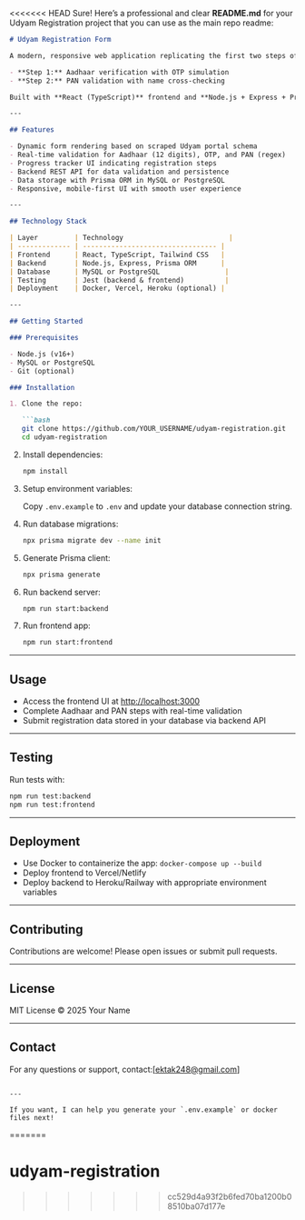 <<<<<<< HEAD
Sure! Here’s a professional and clear **README.md** for your Udyam Registration project that you can use as the main repo readme:

````markdown
# Udyam Registration Form

A modern, responsive web application replicating the first two steps of the Udyam registration process:

- **Step 1:** Aadhaar verification with OTP simulation  
- **Step 2:** PAN validation with name cross-checking  

Built with **React (TypeScript)** frontend and **Node.js + Express + Prisma ORM** backend connected to MySQL/PostgreSQL.

---

## Features

- Dynamic form rendering based on scraped Udyam portal schema  
- Real-time validation for Aadhaar (12 digits), OTP, and PAN (regex)  
- Progress tracker UI indicating registration steps  
- Backend REST API for data validation and persistence  
- Data storage with Prisma ORM in MySQL or PostgreSQL  
- Responsive, mobile-first UI with smooth user experience

---

## Technology Stack

| Layer         | Technology                          |
| ------------- | --------------------------------- |
| Frontend      | React, TypeScript, Tailwind CSS   |
| Backend       | Node.js, Express, Prisma ORM      |
| Database      | MySQL or PostgreSQL                |
| Testing       | Jest (backend & frontend)          |
| Deployment    | Docker, Vercel, Heroku (optional) |

---

## Getting Started

### Prerequisites

- Node.js (v16+)  
- MySQL or PostgreSQL  
- Git (optional)

### Installation

1. Clone the repo:

   ```bash
   git clone https://github.com/YOUR_USERNAME/udyam-registration.git
   cd udyam-registration
````

2. Install dependencies:

   ```bash
   npm install
   ```

3. Setup environment variables:

   Copy `.env.example` to `.env` and update your database connection string.

4. Run database migrations:

   ```bash
   npx prisma migrate dev --name init
   ```

5. Generate Prisma client:

   ```bash
   npx prisma generate
   ```

6. Run backend server:

   ```bash
   npm run start:backend
   ```

7. Run frontend app:

   ```bash
   npm run start:frontend
   ```

---

## Usage

* Access the frontend UI at [http://localhost:3000](http://localhost:3000)
* Complete Aadhaar and PAN steps with real-time validation
* Submit registration data stored in your database via backend API

---

## Testing

Run tests with:

```bash
npm run test:backend
npm run test:frontend
```

---

## Deployment

* Use Docker to containerize the app: `docker-compose up --build`
* Deploy frontend to Vercel/Netlify
* Deploy backend to Heroku/Railway with appropriate environment variables

---

## Contributing

Contributions are welcome! Please open issues or submit pull requests.

---

## License

MIT License © 2025 Your Name

---

## Contact

For any questions or support, contact:[ektak248@gmail.com]

```

---

If you want, I can help you generate your `.env.example` or docker files next!
```
=======
# udyam-registration
>>>>>>> cc529d4a93f2b6fed70ba1200b08510ba07d177e
